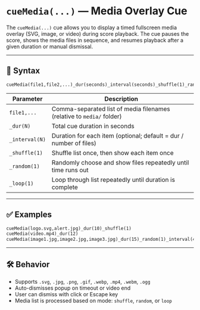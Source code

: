 # `cueMedia(...)` — Media Overlay Cue

The `cueMedia(...)` cue allows you to display a timed fullscreen media overlay (SVG, image, or video)
during score playback. The cue pauses the score, shows the media files in sequence, and resumes playback after a given duration or manual dismissal.

---

## 🧩 Syntax

```
cueMedia(file1,file2,...)_dur(seconds)_interval(seconds)_shuffle(1)_random(1)_loop(1)
```

| Parameter     | Description                                                             |
|---------------|-------------------------------------------------------------------------|
| `file1,...`   | Comma-separated list of media filenames (relative to `media/` folder)   |
| `_dur(N)`     | Total cue duration in seconds                                           |
| `_interval(N)`| Duration for each item (optional; default = dur / number of files)      |
| `_shuffle(1)` | Shuffle list once, then show each item once                             |
| `_random(1)`  | Randomly choose and show files repeatedly until time runs out           |
| `_loop(1)`    | Loop through list repeatedly until duration is complete                 |

---

## ✅ Examples

```xml
cueMedia(logo.svg,alert.jpg)_dur(10)_shuffle(1)
cueMedia(video.mp4)_dur(12)
cueMedia(image1.jpg,image2.jpg,image3.jpg)_dur(15)_random(1)_interval(4)
```

---

## 🛠 Behavior

- Supports `.svg`, `.jpg`, `.png`, `.gif`, `.webp`, `.mp4`, `.webm`, `.ogg`
- Auto-dismisses popup on timeout or video end
- User can dismiss with click or Escape key
- Media list is processed based on mode: `shuffle`, `random`, or `loop`
